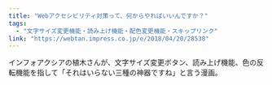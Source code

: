 ```yaml
---
title: "Webアクセシビリティ対策って、何からやればいいんですか？"
tags:
  - "文字サイズ変更機能・読み上げ機能・配色変更機能・スキップリンク"
link: "https://webtan.impress.co.jp/e/2018/04/20/28538"
---
```


インフォアクシアの植木さんが、文字サイズ変更ボタン、読み上げ機能、色の反転機能を指して「それはいらない三種の神器ですね」と言う漫画。
